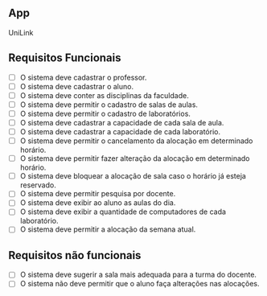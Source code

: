 ## App

UniLink

## Requisitos Funcionais

- [ ] O sistema deve cadastrar o professor.
- [ ] O sistema deve cadastrar o aluno.
- [ ] O sistema deve conter as disciplinas da faculdade.
- [ ] O sistema deve permitir o cadastro de salas de aulas.
- [ ] O sistema deve permitir o cadastro de laboratórios.
- [ ] O sistema deve cadastrar a capacidade de cada sala de aula.
- [ ] O sistema deve cadastrar a capacidade de cada laboratório.
- [ ] O sistema deve permitir o cancelamento da alocação em determinado horário.
- [ ] O sistema deve permitir fazer alteração da alocação em determinado horário.
- [ ] O sistema deve bloquear a alocação de sala caso o horário já esteja reservado.
- [ ] O sistema deve permitir pesquisa por docente.
- [ ] O sistema deve exibir ao aluno as aulas do dia.
- [ ] O sistema deve exibir a quantidade de computadores de cada laboratório.
- [ ] O sistema deve permitir a alocação da semana atual.

## Requisitos não funcionais

- [ ] O sistema deve sugerir a sala mais adequada para a turma do docente.
- [ ] O sistema não deve permitir que o aluno faça alterações nas alocações.
